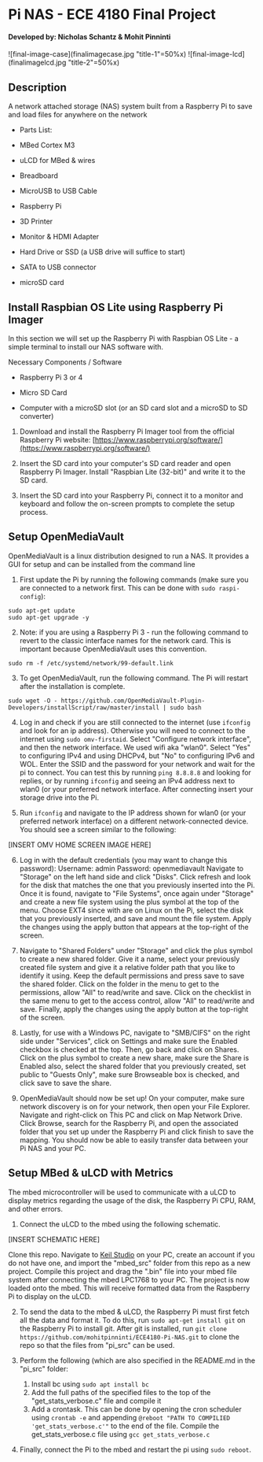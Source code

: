 
<!-- # ECE4180-Pi-NAS

A network attached storage (NAS) system built from a Raspberry Pi to save and load files for anywhere on the network -->

# Pi NAS - ECE 4180 Final Project

#### Developed by: Nicholas Schantz & Mohit Pinninti

  

![final-image-case](finalimagecase.jpg "title-1"=50%x) ![final-image-lcd](finalimagelcd.jpg "title-2"=50%x)

  

## Description

A network attached storage (NAS) system built from a Raspberry Pi to save and load files for anywhere on the network

  

- Parts List:

- MBed Cortex M3

- uLCD for MBed & wires

- Breadboard

- MicroUSB to USB Cable

- Raspberry Pi

- 3D Printer

- Monitor & HDMI Adapter

- Hard Drive or SSD (a USB drive will suffice to start)

- SATA to USB connector

- microSD card

  
  

## Install Raspbian OS Lite using Raspberry Pi Imager

In this section we will set up the Raspberry Pi with Raspbian OS Lite - a simple terminal to install our NAS software with.

  

Necessary Components / Software

- Raspberry Pi 3 or 4

- Micro SD Card

- Computer with a microSD slot (or an SD card slot and a microSD to SD converter)

  

1. Download and install the Raspberry Pi Imager tool from the official Raspberry Pi website: [https://www.raspberrypi.org/software/](https://www.raspberrypi.org/software/)

2. Insert the SD card into your computer's SD card reader and open Raspberry Pi Imager. Install "Raspbian Lite (32-bit)" and write it to the SD card. 

3. Insert the SD card into your Raspberry Pi, connect it to a monitor and keyboard and follow the on-screen prompts to complete the setup process.


## Setup OpenMediaVault
OpenMediaVault is a linux distribution designed to run a NAS. It provides a GUI for setup and can be installed from the command line

1. First update the Pi by running the following commands (make sure you are connected to a network first. This can be done with ```sudo raspi-config```):
```shell-session
sudo apt-get update
sudo apt-get upgrade -y
```

2. Note: if you are using a Raspberry Pi 3 - run the following command to revert to the classic interface names for the network card. This is important because OpenMediaVault uses this convention.
```shell-session
sudo rm -f /etc/systemd/network/99-default.link
```


3. To get OpenMediaVault, run the following command. The Pi will restart after the installation is complete.
```shell-session
sudo wget -O - https://github.com/OpenMediaVault-Plugin-Developers/installScript/raw/master/install | sudo bash
```

4. Log in and check if you are still connected to the internet (use ```ifconfig``` and look for an ip address). Otherwise you will need to connect to the internet using ```sudo omv-firstaid```. Select "Configure network interface", and then the network interface. We used wifi aka "wlan0". Select "Yes" to configuring IPv4 and using DHCPv4, but "No" to configuring IPv6 and WOL. Enter the SSID and the password for your network and wait for the pi to connect. You can test this by running ```ping 8.8.8.8``` and looking for replies, or by running ```ifconfig``` and seeing an IPv4 address next to wlan0 (or your preferred network interface. After connecting insert your storage drive into the Pi.

5. Run ```ifconfig``` and navigate to the IP address shown for wlan0 (or your preferred network interface) on a different network-connected device. You should see a screen similar to the following:

[INSERT OMV HOME SCREEN IMAGE HERE]

6. Log in with the default credentials (you may want to change this password):
		Username: admin
		Password: openmediavault
	Navigate to "Storage" on the left hand side and click "Disks". Click refresh and look for the disk that matches the one that you previously inserted into the Pi. Once it is found, navigate to "File Systems", once again under "Storage" and create a new file system using the plus symbol at the top of the menu. Choose EXT4 since with are on Linux on the Pi, select the disk that you previously inserted, and save and mount the file system. Apply the changes using the apply button that appears at the top-right of the screen.

7. Navigate to "Shared Folders" under "Storage" and click the plus symbol to create a new shared folder. Give it a name, select your previously created file system and give it a relative folder path that you like to identify it using. Keep the default permissions and press save to save the shared folder. Click on the folder in the menu to get to the permissions, allow "All" to read/write and save. Click on the checklist in the same menu to get to the access control, allow "All" to read/write and save. Finally, apply the changes using the apply button at the top-right of the screen.

8. Lastly, for use with a Windows PC, navigate to "SMB/CIFS" on the right side under "Services", click on Settings and make sure the Enabled checkbox is checked at the top. Then, go back and click on Shares. Click on the plus symbol to create a new share, make sure the Share is Enabled also, select the shared folder that you previously created, set public to "Guests Only", make sure Browseable box is checked, and click save to save the share.

9. OpenMediaVault should now be set up! On your computer, make sure network discovery is on for your network, then open your File Explorer. Navigate and right-click on This PC and click on Map Network Drive. Click Browse, search for the Raspberry Pi, and open the associated folder that you set up under the Raspberry Pi and click finish to save the mapping. You should now be able to easily transfer data between your Pi NAS and your PC.

## Setup MBed & uLCD with Metrics
The mbed microcontroller will be used to communicate with a uLCD to display metrics regarding the usage of the disk, the Raspberry Pi CPU, RAM, and other errors. 

1. Connect the uLCD to the mbed using the following schematic.

[INSERT SCHEMATIC HERE]

Clone this repo. Navigate to [Keil Studio](https://studio.keil.arm.com/auth/login/) on your PC, create an account if you do not have one, and import the "mbed_src" folder from this repo as a new project. Compile this project and drag the ".bin" file into your mbed file system after connecting the mbed LPC1768 to your PC. The project is now loaded onto the mbed. This will receive formatted data from the Raspberry Pi to display on the uLCD.

2. To send the data to the mbed & uLCD, the Raspberry Pi must first fetch all the data and format it. To do this, run ```sudo apt-get install git``` on the Raspberry Pi to install git. After git is installed, run ```git clone https://github.com/mohitpinninti/ECE4180-Pi-NAS.git``` to clone the repo so that the files from "pi_src" can be used.

3. Perform the following (which are also specified in the README.md in the "pi_src" folder:
	1. Install bc using ```sudo apt install bc```
	2. Add the full paths of the specified files to the top of the "get_stats_verbose.c" file and compile it
	3. Add a crontask. This can be done by opening the cron scheduler using ```crontab -e``` and appending ```@reboot "PATH TO COMPILIED 'get_stats_verbose.c'"``` to the end of the file.
Compile the get_stats_verbose.c file using ```gcc get_stats_verbose.c```

4. Finally, connect the Pi to the mbed and restart the pi using ```sudo reboot```. 
